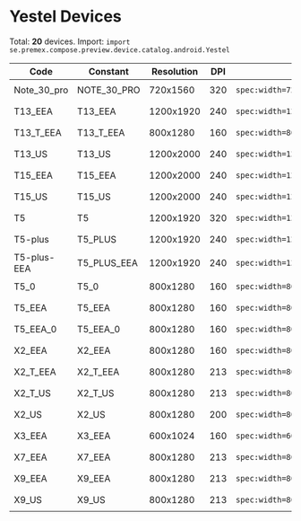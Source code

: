 # Yestel Devices

Total: **20** devices. Import: `import se.premex.compose.preview.device.catalog.android.Yestel`

| Code | Constant | Resolution | DPI | Compose Spec | Preview Usage |
|------|----------|------------|-----|-------------|---------------|
| Note_30_pro | NOTE_30_PRO | 720x1560 | 320 | `spec:width=720px,height=1560px,dpi=320` | `@Preview(device = Yestel.NOTE_30_PRO)` |
| T13_EEA | T13_EEA | 1200x1920 | 240 | `spec:width=1200px,height=1920px,dpi=240` | `@Preview(device = Yestel.T13_EEA)` |
| T13_T_EEA | T13_T_EEA | 800x1280 | 160 | `spec:width=800px,height=1280px,dpi=160` | `@Preview(device = Yestel.T13_T_EEA)` |
| T13_US | T13_US | 1200x2000 | 240 | `spec:width=1200px,height=2000px,dpi=240` | `@Preview(device = Yestel.T13_US)` |
| T15_EEA | T15_EEA | 1200x2000 | 240 | `spec:width=1200px,height=2000px,dpi=240` | `@Preview(device = Yestel.T15_EEA)` |
| T15_US | T15_US | 1200x2000 | 240 | `spec:width=1200px,height=2000px,dpi=240` | `@Preview(device = Yestel.T15_US)` |
| T5 | T5 | 1200x1920 | 320 | `spec:width=1200px,height=1920px,dpi=320` | `@Preview(device = Yestel.T5)` |
| T5-plus | T5_PLUS | 1200x1920 | 240 | `spec:width=1200px,height=1920px,dpi=240` | `@Preview(device = Yestel.T5_PLUS)` |
| T5-plus-EEA | T5_PLUS_EEA | 1200x1920 | 240 | `spec:width=1200px,height=1920px,dpi=240` | `@Preview(device = Yestel.T5_PLUS_EEA)` |
| T5_0 | T5_0 | 800x1280 | 160 | `spec:width=800px,height=1280px,dpi=160` | `@Preview(device = Yestel.T5_0)` |
| T5_EEA | T5_EEA | 800x1280 | 160 | `spec:width=800px,height=1280px,dpi=160` | `@Preview(device = Yestel.T5_EEA)` |
| T5_EEA_0 | T5_EEA_0 | 800x1280 | 160 | `spec:width=800px,height=1280px,dpi=160` | `@Preview(device = Yestel.T5_EEA_0)` |
| X2_EEA | X2_EEA | 800x1280 | 160 | `spec:width=800px,height=1280px,dpi=160` | `@Preview(device = Yestel.X2_EEA)` |
| X2_T_EEA | X2_T_EEA | 800x1280 | 213 | `spec:width=800px,height=1280px,dpi=213` | `@Preview(device = Yestel.X2_T_EEA)` |
| X2_T_US | X2_T_US | 800x1280 | 213 | `spec:width=800px,height=1280px,dpi=213` | `@Preview(device = Yestel.X2_T_US)` |
| X2_US | X2_US | 800x1280 | 200 | `spec:width=800px,height=1280px,dpi=200` | `@Preview(device = Yestel.X2_US)` |
| X3_EEA | X3_EEA | 600x1024 | 160 | `spec:width=600px,height=1024px,dpi=160` | `@Preview(device = Yestel.X3_EEA)` |
| X7_EEA | X7_EEA | 800x1280 | 213 | `spec:width=800px,height=1280px,dpi=213` | `@Preview(device = Yestel.X7_EEA)` |
| X9_EEA | X9_EEA | 800x1280 | 213 | `spec:width=800px,height=1280px,dpi=213` | `@Preview(device = Yestel.X9_EEA)` |
| X9_US | X9_US | 800x1280 | 213 | `spec:width=800px,height=1280px,dpi=213` | `@Preview(device = Yestel.X9_US)` |

<!-- Generated automatically. Do not edit manually. -->
